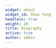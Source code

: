 ```yaml
---
widget: about
widget_id: Shuo Yang
headless: true
weight: 20
title: Biography
active: true
author: admin
---
```

